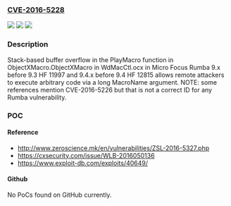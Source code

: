 ### [CVE-2016-5228](https://cve.mitre.org/cgi-bin/cvename.cgi?name=CVE-2016-5228)
![](https://img.shields.io/static/v1?label=Product&message=n%2Fa&color=blue)
![](https://img.shields.io/static/v1?label=Version&message=n%2Fa&color=blue)
![](https://img.shields.io/static/v1?label=Vulnerability&message=n%2Fa&color=brighgreen)

### Description

Stack-based buffer overflow in the PlayMacro function in ObjectXMacro.ObjectXMacro in WdMacCtl.ocx in Micro Focus Rumba 9.x before 9.3 HF 11997 and 9.4.x before 9.4 HF 12815 allows remote attackers to execute arbitrary code via a long MacroName argument. NOTE: some references mention CVE-2016-5226 but that is not a correct ID for any Rumba vulnerability.

### POC

#### Reference
- http://www.zeroscience.mk/en/vulnerabilities/ZSL-2016-5327.php
- https://cxsecurity.com/issue/WLB-2016050136
- https://www.exploit-db.com/exploits/40649/

#### Github
No PoCs found on GitHub currently.

